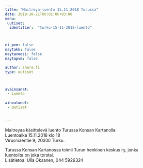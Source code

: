 ```yaml
---
title: "Maitreya-luento 15.11.2018 Turussa"
date: 2018-10-21T00:01:06+03:00
menu:
 uutiset:
  identifier:  "turku-15-11-2018-luento"



ei_pvm: false
naytakk: false
naytavuosi: false
naytapvm: false

author: share.fi
type: uutiset



avainsanat:
 - Luento
 
aihealueet:
 - Uutiset
 

---
```

<p>Maitreyaa käsittelevä luento Turussa Konsan Kartanolla<br />
Luentoaika 15.11.2018 klo 18<br />
Virusmäentie 9, 20300 Turku.</p>
<p>Turussa Konsan Kartanossa toimii Turun henkinen keskus ry, jonka luentoilta on joka torstai.<br />Lisätietoa: Ulla Oksanen, 044 5929324</p>